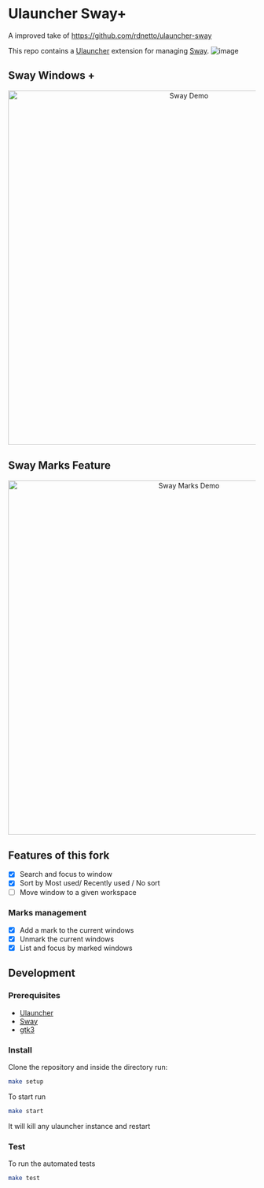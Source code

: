 # Ulauncher Sway+

A improved take of https://github.com/rdnetto/ulauncher-sway

This repo contains a [Ulauncher](https://ulauncher.io) extension for managing [Sway](https://swaywm.org).
![image]()

## Sway Windows +

<p align="center">
  <img src="https://github.com/user-attachments/assets/bc16fcff-c8be-405a-ac76-e221b328a39a" alt="Sway Demo" width="720" />
</p>

## Sway Marks Feature

<p align="center">
  <img src="https://github.com/user-attachments/assets/aa9f598f-580a-4217-b996-968e97c0c23f" alt="Sway Marks Demo" width="720" />
</p>

## Features of this fork

 - [x] Search and focus to window
 - [x] Sort by Most used/ Recently used / No sort
 - [ ] Move window to a given workspace

### Marks management

 - [x] Add a mark to the current windows
 - [x] Unmark the current windows
 - [x] List and focus by marked windows

## Development

### Prerequisites

 - [Ulauncher](https://ulauncher.io)
 - [Sway](https://swaywm.org)
 - [gtk3](https://www.gtk.org/)

### Install

Clone the repository and inside the directory run:

```bash
make setup
```

To start run
```bash
make start
```
It will kill any ulauncher instance and restart


### Test

To run the automated tests

```bash
make test
```
